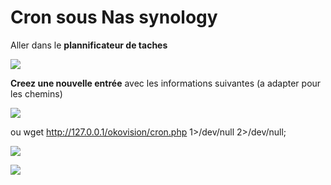 # Cron sous Nas synology

Aller dans le **plannificateur de taches**

![](/wiki/nas/Nas-0090-inst.png)

**Creez une nouvelle entrée** avec les informations suivantes (a adapter pour les chemins)

![](/wiki/nas/Nas-0100-inst.png)

ou wget http://127.0.0.1/okovision/cron.php 1>/dev/null 2>/dev/null;

![](/wiki/nas/Nas-0110-inst.png)

![](/wiki/nas/Nas-0120-inst.png)

